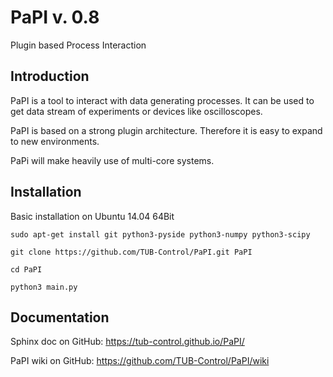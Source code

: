 PaPI v. 0.8
==================

Plugin based Process Interaction

Introduction
------
PaPI is a tool to interact with data generating processes. It can be used to get data stream of experiments or devices
like oscilloscopes.

PaPI is based on a strong plugin architecture. Therefore it is easy to expand to new environments.

PaPi will make heavily use of multi-core systems.

Installation
------
Basic installation on Ubuntu 14.04 64Bit

`sudo apt-get install git python3-pyside python3-numpy python3-scipy`

`git clone https://github.com/TUB-Control/PaPI.git PaPI`

`cd PaPI`

`python3 main.py`


Documentation
------

Sphinx doc on GitHub: https://tub-control.github.io/PaPI/

PaPI wiki on GitHub: https://github.com/TUB-Control/PaPI/wiki
